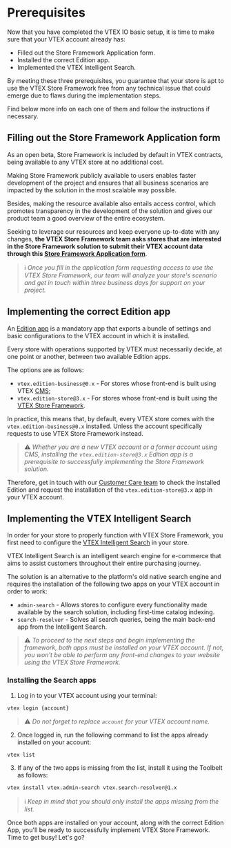 # Prerequisites

Now that you have completed the VTEX IO basic setup, it is time to make sure that your VTEX account already has:

- Filled out the Store Framework Application form.
- Installed the correct Edition app.
- Implemented the VTEX Intelligent Search.

By meeting these three prerequisites, you guarantee that your store is apt to use the VTEX Store Framework free from any technical issue that could emerge due to flaws during the implementation steps.

Find below more info on each one of them and follow the instructions if necessary. 

## Filling out the Store Framework Application form

As an open beta, Store Framework is included by default in VTEX contracts, being available to any VTEX store at no additional cost.

Making Store Framework publicly available to users enables faster development of the project and ensures that all business scenarios are impacted by the solution in the most scalable way possible.

Besides, making the resource available also entails access control, which promotes transparency in the development of the solution and gives our product team a good overview of the entire ecosystem.

Seeking to leverage our resources and keep everyone up-to-date with any changes, **the VTEX Store Framework team asks stores that are interested in the Store Framework solution to submit their VTEX account data through this [Store Framework Application form](https://docs.google.com/forms/d/e/1FAIpQLSclhQed9copSm44UuMBMXxosxndtWvWrYDrrZOaO62mKP8zlg/viewform)**.

>ℹ️ *Once you fill in the application form requesting access to use the VTEX Store Framework, our team will analyze your store's scenario and get in touch within three business days for support on your project.*

## Implementing the correct Edition app 

An [Edition app](https://vtex.io/docs/concepts/edition-app/) is a mandatory app that exports a bundle of settings and basic configurations to the VTEX account in which it is installed.

Every store with operations supported by VTEX must necessarily decide, at one point or another, between two available Edition apps.

The options are as follows:

-   `vtex.edition-business@0.x` - For stores whose front-end is built using VTEX [CMS](https://help.vtex.com/tutorial/what-is-cms--EmO8u2WBj2W4MUQCS8262);
-   `vtex.edition-store@3.x` - For stores whose front-end is built using the [VTEX Store Framework](https://vtex.io/docs/introduction/what-is-vtex-store-framework/).

In practice, this means that, by default, every VTEX store comes with the `vtex.edition-business@0.x` installed. Unless the account specifically requests to use VTEX Store Framework instead.

>⚠️ *Whether you are a new VTEX account or a former account using CMS, installing the `vtex.edition-store@3.x` Edition app is a prerequisite to successfully implementing the Store Framework solution.*

Therefore, get in touch with our [Customer Care team](https://support.vtex.com/hc/pt-br/signin?return_to=https%3A%2F%2Fsupport.vtex.com%2Fhc%2Fpt-br%2Frequests) to check the installed Edition and request the installation of the `vtex.edition-store@3.x` app in your VTEX account. 

## Implementing the VTEX Intelligent Search 

In order for your store to properly function with VTEX Store Framework, you first need to configure the [VTEX Intelligent Search](https://help.vtex.com/tracks/vtex-intelligent-search--19wrbB7nEQcmwzDPl1l4Cb) in your store. 

VTEX Intelligent Search is an intelligent search engine for e-commerce that aims to assist customers throughout their entire purchasing journey. 

The solution is an alternative to the platform's old native search engine and requires the installation of the following two apps on your VTEX account in order to work: 

- `admin-search` - Allows stores to configure every functionality made available by the search solution, including first-time catalog indexing. 
- `search-resolver` - Solves all search queries, being the main back-end app from the Intelligent Search.

>⚠️ *To proceed to the next steps and begin implementing the framework, both apps must be installed on your VTEX account. If not, you won't be able to perform any front-end changes to your website using the VTEX Store Framework.*

### Installing the Search apps

1. Log in to your VTEX account using your terminal:

```sh
vtex login {account}
```

>⚠️ *Do not forget to replace `account` for your VTEX account name.*

2. Once logged in, run the following command to list the apps already installed on your account:

```sh
vtex list
```

3. If any of the two apps is missing from the list, install it using the Toolbelt as follows:

```sh
vtex install vtex.admin-search vtex.search-resolver@1.x
```

>ℹ️ *Keep in mind that you should only install the apps missing from the list.*

Once both apps are installed on your account, along with the correct Edition App, you'll be ready to successfully implement VTEX Store Framework. Time to get busy! Let's go?

